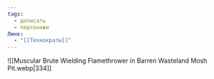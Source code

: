 ```yaml
---
tags:
  - дописать
  - персонажи
Линк:
  - "[[Технократы]]"
---
```

![[Muscular Brute Wielding Flamethrower in Barren Wasteland Mosh Pit.webp|334]]



